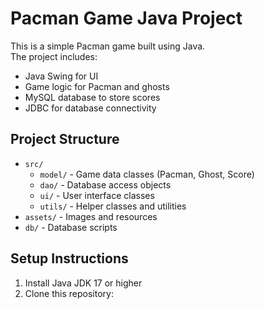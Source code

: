 # Pacman Game Java Project

This is a simple Pacman game built using Java.  
The project includes:
- Java Swing for UI
- Game logic for Pacman and ghosts
- MySQL database to store scores
- JDBC for database connectivity

## Project Structure

- `src/`
    - `model/` - Game data classes (Pacman, Ghost, Score)
    - `dao/` - Database access objects
    - `ui/` - User interface classes
    - `utils/` - Helper classes and utilities
- `assets/` - Images and resources
- `db/` - Database scripts

## Setup Instructions

1. Install Java JDK 17 or higher
2. Clone this repository:  
